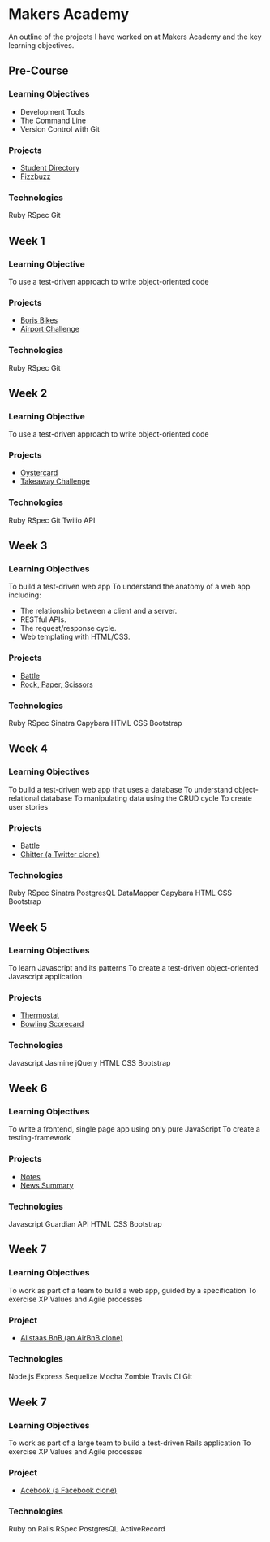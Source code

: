# Makers Academy

An outline of the projects I have worked on at Makers Academy and the key learning objectives.

## Pre-Course

### Learning Objectives

* Development Tools
* The Command Line
* Version Control with Git

### Projects

* [Student Directory](https://github.com/SaphMB/student-directory)
* [Fizzbuzz](https://github.com/SaphMB/fizzbuzz)

### Technologies

Ruby
RSpec
Git

## Week 1

### Learning Objective

To use a test-driven approach to write object-oriented code

### Projects

* [Boris Bikes](https://github.com/SaphMB/boris-bikes-day-one)
* [Airport Challenge](https://github.com/SaphMB/airport_challenge)

### Technologies

Ruby
RSpec
Git

## Week 2

### Learning Objective

To use a test-driven approach to write object-oriented code

### Projects

* [Oystercard](https://github.com/SaphMB/oystercard)
* [Takeaway Challenge](https://github.com/SaphMB/takeaway-challenge)

### Technologies

Ruby
RSpec
Git
Twilio API

## Week 3

### Learning Objectives

To build a test-driven web app
To understand the anatomy of a web app including:
- The relationship between a client and a server.
- RESTful APIs.
- The request/response cycle.
- Web templating with HTML/CSS.

### Projects

* [Battle](https://github.com/SaphMB/battle-day-four)
* [Rock, Paper, Scissors](https://github.com/SaphMB/rps-challenge)

### Technologies

Ruby
RSpec
Sinatra
Capybara
HTML
CSS
Bootstrap

## Week 4

### Learning Objectives

To build a test-driven web app that uses a database
To understand object-relational database
To manipulating data using the CRUD cycle
To create user stories

### Projects

* [Battle](https://github.com/SaphMB/battle-day-four)
* [Chitter (a Twitter clone)](https://github.com/SaphMB/chitter-challenge)

### Technologies

Ruby
RSpec
Sinatra
PostgresQL
DataMapper
Capybara
HTML
CSS
Bootstrap

## Week 5

### Learning Objectives

To learn Javascript and its patterns
To create a test-driven object-oriented Javascript application

### Projects

* [Thermostat](https://github.com/SaphMB/thermostat)
* [Bowling Scorecard](https://github.com/SaphMB/bowling-challenge)

### Technologies

Javascript
Jasmine
jQuery
HTML
CSS
Bootstrap

## Week 6

### Learning Objectives

To write a frontend, single page app using only pure JavaScript
To create a testing-framework

### Projects

* [Notes](https://github.com/SaphMB/notes)
* [News Summary](https://github.com/SaphMB/news-summary-challenge)

### Technologies

Javascript
Guardian API
HTML
CSS
Bootstrap

## Week 7

### Learning Objectives

To work as part of a team to build a web app, guided by a specification
To exercise XP Values and Agile processes

### Project

* [Allstaas BnB (an AirBnB clone)](https://github.com/tobold/allstaas-bnb)

### Technologies

Node.js
Express
Sequelize
Mocha
Zombie
Travis CI
Git

## Week 7

### Learning Objectives

To work as part of a large team to build a test-driven Rails application
To exercise XP Values and Agile processes

### Project

* [Acebook (a Facebook clone)](https://github.com/makersacademy/acebook-july2017)

### Technologies

Ruby on Rails
RSpec
PostgresQL
ActiveRecord
